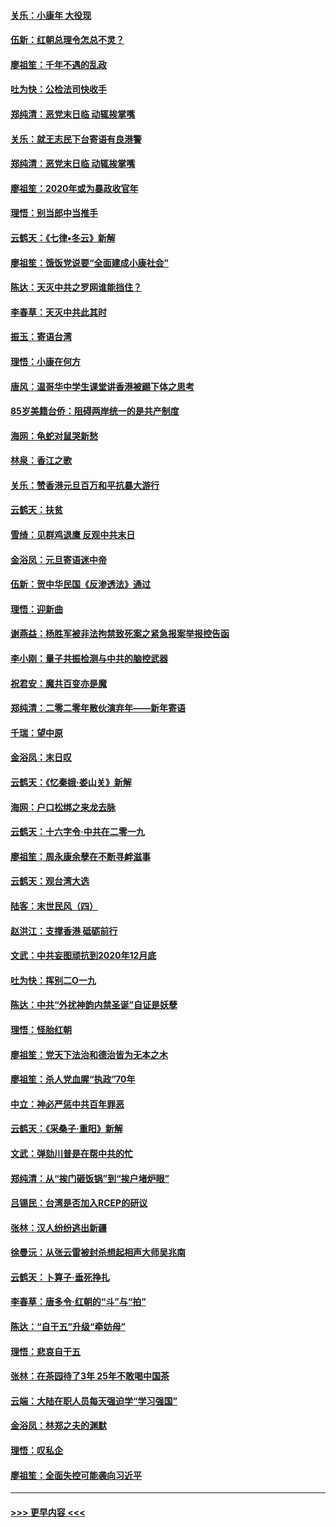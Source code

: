 #### [关乐：小康年 大役现](../pages/nsc993/n11774213.md?t=01080655) 
#### [伍新：红朝总理令怎总不灵？](../pages/nsc993/n11770813.md?t=01080655) 
#### [廖祖笙：千年不遇的乱政](../pages/nsc993/n11770373.md?t=01080655) 
#### [吐为快：公检法司快收手](../pages/nsc993/n11770359.md?t=01080655) 
#### [郑纯清：恶党末日临 动辄挨掌嘴](../pages/nsc993/n11769912.md?t=01080655) 
#### [关乐：就王志民下台寄语有良港警](../pages/nsc993/n11769903.md?t=01080655) 
#### [郑纯清：恶党末日临 动辄挨掌嘴](../pages/nsc993/n11769356.md?t=01080655) 
#### [廖祖笙：2020年或为暴政收官年](../pages/nsc993/n11768216.md?t=01080655) 
#### [理悟：别当郎中当推手](../pages/nsc993/n11768243.md?t=01080655) 
#### [云鹤天：《七律▪冬云》新解](../pages/nsc993/n11768204.md?t=01080655) 
#### [廖祖笙：饿饭党说要“全面建成小康社会”](../pages/nsc993/n11767482.md?t=01080655) 
#### [陈达：天灭中共之罗网谁能挡住？](../pages/nsc993/n11767465.md?t=01080655) 
#### [李春草：天灭中共此其时](../pages/nsc993/n11767452.md?t=01080655) 
#### [振玉：寄语台湾](../pages/nsc993/n11767432.md?t=01080655) 
#### [理悟：小康在何方](../pages/nsc993/n11767394.md?t=01080655) 
#### [唐风：温哥华中学生课堂讲香港被踢下体之思考](../pages/nsc993/n11766848.md?t=01080655) 
#### [85岁美籍台侨：阻碍两岸统一的是共产制度](../pages/nsc993/n11765043.md?t=01080655) 
#### [海网：龟蛇对鼠哭新愁](../pages/nsc993/n11764895.md?t=01080655) 
#### [林泉：香江之歌](../pages/nsc993/n11764415.md?t=01080655) 
#### [关乐：赞香港元旦百万和平抗暴大游行](../pages/nsc993/n11764382.md?t=01080655) 
#### [云鹤天：扶贫](../pages/nsc993/n11764245.md?t=01080655) 
#### [雪绮：见群鸡退鹰  反观中共末日](../pages/nsc993/n11762112.md?t=01080655) 
#### [金浴凤：元旦寄语迷中帝](../pages/nsc993/n11761788.md?t=01080655) 
#### [伍新：贺中华民国《反渗透法》通过](../pages/nsc993/n11761994.md?t=01080655) 
#### [理悟：迎新曲](../pages/nsc993/n11761152.md?t=01080655) 
#### [谢燕益：杨胜军被非法拘禁致死案之紧急报案举报控告函](../pages/nsc993/n11756134.md?t=01080655) 
#### [李小刚：量子共振检测与中共的脑控武器](../pages/nsc993/n11754518.md?t=01080655) 
#### [祝君安：魔共百变亦是魔](../pages/nsc993/n11754469.md?t=01080655) 
#### [郑纯清：二零二零年散伙演弃年——新年寄语](../pages/nsc993/n11754195.md?t=01080655) 
#### [千瑞：望中原](../pages/nsc993/n11754159.md?t=01080655) 
#### [金浴凤：末日叹](../pages/nsc993/n11752359.md?t=01080655) 
#### [云鹤天：《忆秦娥‧娄山关》新解](../pages/nsc993/n11752348.md?t=01080655) 
#### [海网：户口松绑之来龙去脉](../pages/nsc993/n11752328.md?t=01080655) 
#### [云鹤天：十六字令‧中共在二零一九](../pages/nsc993/n11752305.md?t=01080655) 
#### [廖祖笙：周永康余孽在不断寻衅滋事](../pages/nsc993/n11751013.md?t=01080655) 
#### [云鹤天：观台湾大选](../pages/nsc993/n11751007.md?t=01080655) 
#### [陆客：末世民风（四）](../pages/nsc993/n11749203.md?t=01080655) 
#### [赵洪江：支撑香港 砥砺前行](../pages/nsc993/n11748482.md?t=01080655) 
#### [文武：中共妄图顽抗到2020年12月底](../pages/nsc993/n11748446.md?t=01080655) 
#### [吐为快：挥别二O一九](../pages/nsc993/n11748411.md?t=01080655) 
#### [陈达：中共“外扰神韵内禁圣诞”自证是妖孽](../pages/nsc993/n11748226.md?t=01080655) 
#### [理悟：怪胎红朝](../pages/nsc993/n11748206.md?t=01080655) 
#### [廖祖笙：党天下法治和德治皆为无本之木](../pages/nsc993/n11748135.md?t=01080655) 
#### [廖祖笙：杀人党血腥“执政”70年](../pages/nsc993/n11745144.md?t=01080655) 
#### [中立：神必严惩中共百年罪恶](../pages/nsc993/n11744970.md?t=01080655) 
#### [云鹤天：《采桑子‧重阳》新解](../pages/nsc993/n11744948.md?t=01080655) 
#### [文武：弹劾川普是在帮中共的忙](../pages/nsc993/n11744758.md?t=01080655) 
#### [郑纯清：从“挨门砸饭锅”到“挨户堵炉眼”](../pages/nsc993/n11744745.md?t=01080655) 
#### [吕锡民：台湾是否加入RCEP的研议](../pages/nsc993/n11744701.md?t=01080655) 
#### [张林：汉人纷纷逃出新疆](../pages/nsc993/n11743530.md?t=01080655) 
#### [徐曼沅：从张云雷被封杀想起相声大师吴兆南](../pages/nsc993/n11741816.md?t=01080655) 
#### [云鹤天：卜算子‧垂死挣扎](../pages/nsc993/n11739956.md?t=01080655) 
#### [李春草：唐多令‧红朝的“斗”与“拍”](../pages/nsc993/n11739830.md?t=01080655) 
#### [陈达：“自干五”升级“牵妨母”](../pages/nsc993/n11739724.md?t=01080655) 
#### [理悟：悲哀自干五](../pages/nsc993/n11739547.md?t=01080655) 
#### [张林：在茶园待了3年 25年不敢喝中国茶](../pages/nsc993/n11739240.md?t=01080655) 
#### [云端：大陆在职人员每天强迫学“学习强国”](../pages/nsc993/n11738735.md?t=01080655) 
#### [金浴凤：林郑之夫的渊默](../pages/nsc993/n11737735.md?t=01080655) 
#### [理悟：叹私企](../pages/nsc993/n11737715.md?t=01080655) 
#### [廖祖笙：全面失控可能袭向习近平](../pages/nsc993/n11737704.md?t=01080655) 

----
#### [ >>> 更早内容 <<< ](../indexes/nsc993-earlier.md)
